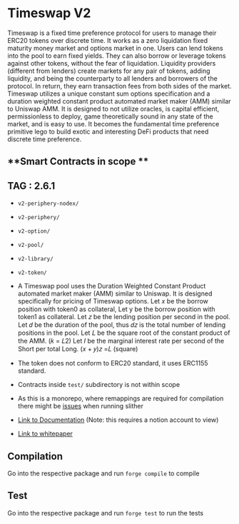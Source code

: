 # Timeswap V2
Timeswap is a fixed time preference protocol for users to manage their ERC20 tokens over discrete time. It
works as a zero liquidation fixed maturity money market and options market in one. Users can lend tokens
into the pool to earn fixed yields. They can also borrow or leverage tokens against other tokens, without the
fear of liquidation. Liquidity providers (different from lenders) create markets for any pair of tokens, adding
liquidity, and being the counterparty to all lenders and borrowers of the protocol. In return, they earn
transaction fees from both sides of the market. Timeswap utilizes a unique constant sum options specification
and a duration weighted constant product automated market maker (AMM) similar to Uniswap AMM. It is
designed to not utilize oracles, is capital efficient, permissionless to deploy, game theoretically sound in any
state of the market, and is easy to use. It becomes the fundamental time preference primitive lego to build
exotic and interesting DeFi products that need discrete time preference.
## \***\*Smart Contracts in scope \*\***

## TAG : 2.6.1

- `v2-periphery-nodex/`
- `v2-periphery/ `
- `v2-option/ `
- `v2-pool/`
- `v2-library/`
- `v2-token/`


- A Timeswap pool uses the Duration Weighted Constant Product automated market maker (AMM) similar to Uniswap. It is designed specifically for pricing of Timeswap options.
  Let 𝑥 be the borrow position with token0 as collateral, Let y be the borrow position with token1 as collateral. Let 𝑧 be the lending position per second in the pool.
  Let 𝑑 be the duration of the pool, thus 𝑑𝑧 is the total number of lending positions in the pool.
  Let 𝐿 be the square root of the constant product of the AMM. (𝑘 = 𝐿2) Let 𝐼 be the marginal interest rate per second of the Short per total Long.
  (𝑥 + 𝑦)𝑧 =𝐿 (square)
- The token does not conform to ERC20 standard, it uses ERC1155 standard.
- Contracts inside `test/` subdirectory is not within scope
- As this is a monorepo, where remappings are required for compilation there might be [issues](https://github.com/crytic/crytic-compile/issues/279) when running slither
- [Link to Documentation](https://www.notion.so/Timeswap-v2-Product-Specification-e1514392ea294b06934f25c38a3d8ea5) (Note: this requires a notion account to view)
- [Link to whitepaper](https://github.com/code-423n4/2022-10-timeswap/blob/main/whitepaper.pdf)


## Compilation
Go into the respective package and run `forge compile` to compile

## Test
Go into the respective package and run `forge test` to run the tests

